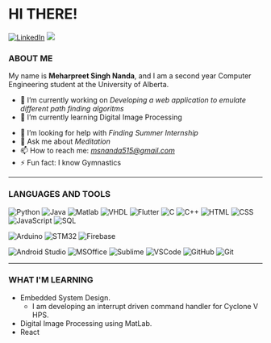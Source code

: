 # HI THERE!
<a href="https://www.linkedin.com/in/msnanda"><img src="https://img.shields.io/badge/LinkedIn-Meharpreet-0E76A8?style=for-the-badge&logo=linkedin" alt="LinkedIn"></a>
<a><img src = "https://img.shields.io/badge/Discord-Mehar%235907-b3cde0?style=for-the-badge&logo=discord"></a>

### ABOUT ME
My name is **Meharpreet Singh Nanda**, and I am a second year Computer Engineering student at the University of Alberta.

- 🔭 I’m currently working on *Developing a web application to emulate different path finding algoritms*
- 🌱 I’m currently learning Digital Image Processing
<!--- 👯 I’m looking to collaborate on -->
- 🤔 I’m looking for help with *Finding Summer Internship*
- 💬 Ask me about *Meditation*
- 📫 How to reach me: *msnanda515@gmail.com*
- ⚡ Fun fact: I know Gymnastics

---  

### LANGUAGES AND TOOLS  

<img alt = "Python" src = "https://img.shields.io/badge/Code-Python-3b6878?style=for-the-badge&logo=Python"> <img alt = "Java" src = "https://img.shields.io/badge/Code-Java-d48d8d?style=for-the-badge&logo=java"> <img alt = "Matlab" src = "https://img.shields.io/badge/Code-MatLab-8899ee?style=for-the-badge"> <img alt = "VHDL" src = "https://img.shields.io/badge/Code-VHDL-b3cde0?style=for-the-badge"> <img alt = "Flutter" src = "https://img.shields.io/badge/Code-Flutter-02569B?style=for-the-badge&logo=flutter"> <img alt = "C" src = "https://img.shields.io/badge/Code-C-A8B9CC?style=for-the-badge&logo=C"> <img alt = "C++" src = "https://img.shields.io/badge/Code-C++-d8e1b5?style=for-the-badge&logo=C++"> <img alt = "HTML" src = "https://img.shields.io/badge/Code-HTML5-E34F26?style=for-the-badge&logo=HTML5"> <img alt = "CSS" src = "https://img.shields.io/badge/Code-CSS-1572B6?style=for-the-badge&logo=CSS3"> <img alt = "JavaScript" src = "https://img.shields.io/badge/Code-javascript-F7DF1E?style=for-the-badge&logo=javascript"> <img alt = "SQL" src = "https://img.shields.io/badge/Code-Sql-4479A1?style=for-the-badge&logo=mysql">    

<img alt = "Arduino" src = "https://img.shields.io/badge/Platform-Arduino-00979D?style=for-the-badge&logo=arduino"> <img alt = "STM32" src = "https://img.shields.io/badge/Platform-STM32-8899ee?style=for-the-badge"> <img alt = "Firebase" src = "https://img.shields.io/badge/Platform-firebase-FFCA28?style=for-the-badge&logo=Firebase"> 

<img alt = "Android Studio" src = "https://img.shields.io/badge/Tool-android%20studio-3DDC84?style=for-the-badge&logo=android%20studio"> <img alt = "MSOffice" src = "https://img.shields.io/badge/Tool-Ms%20Office-D83B01?style=for-the-badge&logo=Microsoft%20Office"> <img alt = "Sublime" src = "https://img.shields.io/badge/Tool-Sublime%20Text-FF9800?style=for-the-badge&logo=sublime%20text"> <img alt = "VSCode" src = "https://img.shields.io/badge/Tool-VS%20CODE-007ACC?style=for-the-badge&logo=visual%20Studio%20Code"> <img alt = "GitHub" src = "https://img.shields.io/badge/Tool-Github-181717?style=for-the-badge&logo=github"> <img alt = "Git" src = "https://img.shields.io/badge/Tool-Git-F05032?style=for-the-badge&logo=git">


---

### WHAT I'M LEARNING

- Embedded System Design. 
  - I am developing an interrupt driven command handler for Cyclone V HPS.
- Digital Image Processing using MatLab.
- React

